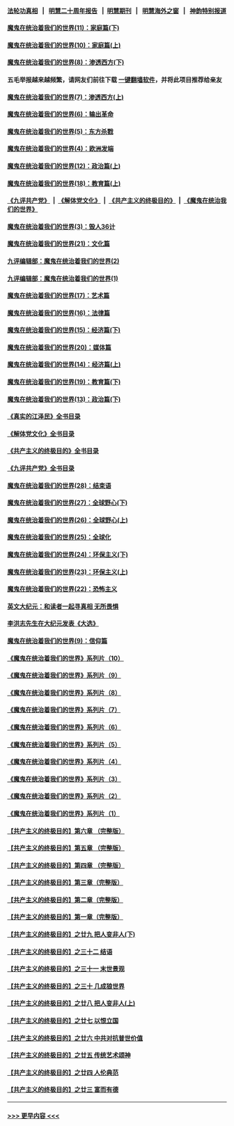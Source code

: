 #### [法轮功真相](https://github.com/gfw-breaker/truth/blob/master/README.md?t=0) &nbsp;&nbsp;|&nbsp;&nbsp; [明慧二十周年报告](https://github.com/gfw-breaker/mh-reports/blob/master/README.md?t=0) &nbsp;&nbsp;|&nbsp;&nbsp;[明慧期刊](https://github.com/gfw-breaker/mh-qikan) &nbsp;&nbsp;|&nbsp;&nbsp; [明慧海外之窗](https://github.com/gfw-breaker/mh-news/blob/master/README.md?t=0) &nbsp;&nbsp;|&nbsp;&nbsp; [神韵特别报道](https://github.com/gfw-breaker/mh-news/blob/master/shenyun.md?t=0)
#### [魔鬼在统治着我们的世界(11)：家庭篇(下)](../pages/nsc422/n10440961.md?t=11301601) 
#### [魔鬼在统治着我们的世界(10)：家庭篇(上)](../pages/nsc422/n10435448.md?t=11301601) 
#### [魔鬼在统治着我们的世界(8)：渗透西方(下)](../pages/nsc422/n10429603.md?t=11301601) 
#### 五毛举报越来越频繁，请网友们前往下载 [一键翻墙软件](https://github.com/gfw-breaker/ssr-accounts)，并将此项目推荐给亲友
#### [魔鬼在统治着我们的世界(7)：渗透西方(上)](../pages/nsc422/n10426013.md?t=11301601) 
#### [魔鬼在统治着我们的世界(6)：输出革命](../pages/nsc422/n10421536.md?t=11301601) 
#### [魔鬼在统治着我们的世界(5)：东方杀戮](../pages/nsc422/n10417707.md?t=11301601) 
#### [魔鬼在统治着我们的世界(4)：欧洲发端](../pages/nsc422/n10414890.md?t=11301601) 
#### [魔鬼在统治着我们的世界(12)：政治篇(上)](../pages/nsc422/n10444576.md?t=11301601) 
#### [魔鬼在统治着我们的世界(18)：教育篇(上)](../pages/nsc422/n10526970.md?t=11301601) 
#### [《九评共产党》](https://github.com/begood0513/9ping.md/blob/master/README.md) &nbsp;|&nbsp; [《解体党文化》](../../../../jtdwh.md/blob/master/README.md)  &nbsp;|&nbsp; [《共产主义的终极目的》](../../../../gczydzjmd.md/blob/master/README.md) &nbsp;|&nbsp; [《魔鬼在统治我们的世界》](../../../../mgztzwmdsj.md/blob/master/README.md) 
#### [魔鬼在统治着我们的世界(3)：毁人36计](../pages/nsc422/n10411583.md?t=11301601) 
#### [魔鬼在统治着我们的世界(21)：文化篇](../pages/nsc422/n10597706.md?t=11301601) 
#### [九评编辑部：魔鬼在统治着我们的世界(2)](../pages/nsc422/n10410036.md?t=11301601) 
#### [九评编辑部：魔鬼在统治着我们的世界(1)](../pages/nsc422/n10406825.md?t=11301601) 
#### [魔鬼在统治着我们的世界(17)：艺术篇](../pages/nsc422/n10499093.md?t=11301601) 
#### [魔鬼在统治着我们的世界(16)：法律篇](../pages/nsc422/n10485969.md?t=11301601) 
#### [魔鬼在统治着我们的世界(15)：经济篇(下)](../pages/nsc422/n10469975.md?t=11301601) 
#### [魔鬼在统治着我们的世界(20)：媒体篇](../pages/nsc422/n10586579.md?t=11301601) 
#### [魔鬼在统治着我们的世界(14)：经济篇(上)](../pages/nsc422/n10457370.md?t=11301601) 
#### [魔鬼在统治着我们的世界(19)：教育篇(下)](../pages/nsc422/n10564808.md?t=11301601) 
#### [魔鬼在统治着我们的世界(13)：政治篇(下)](../pages/nsc422/n10448270.md?t=11301601) 
#### [《真实的江泽民》全书目录](../pages/nsc422/n13721399.md?t=11301601) 
#### [《解体党文化》全书目录](../pages/nsc422/n13721157.md?t=11301601) 
#### [《共产主义的终极目的》全书目录](../pages/nsc422/n13721048.md?t=11301601) 
#### [《九评共产党》全书目录](../pages/nsc422/n13708085.md?t=11301601) 
#### [魔鬼在统治着我们的世界(28)：结束语](../pages/nsc422/n10936246.md?t=11301601) 
#### [魔鬼在统治着我们的世界(27)：全球野心(下)](../pages/nsc422/n10928319.md?t=11301601) 
#### [魔鬼在统治着我们的世界(26)：全球野心(上)](../pages/nsc422/n10900318.md?t=11301601) 
#### [魔鬼在统治着我们的世界(25)：全球化](../pages/nsc422/n10788205.md?t=11301601) 
#### [魔鬼在统治着我们的世界(24)：环保主义(下)](../pages/nsc422/n10695307.md?t=11301601) 
#### [魔鬼在统治着我们的世界(23)：环保主义(上)](../pages/nsc422/n10688613.md?t=11301601) 
#### [魔鬼在统治着我们的世界(22)：恐怖主义](../pages/nsc422/n10614727.md?t=11301601) 
#### [英文大纪元：和读者一起寻真相 无所畏惧](../pages/nsc422/n12542027.md?t=11301601) 
#### [李洪志先生在大纪元发表《大选》](../pages/nsc422/n12534746.md?t=11301601) 
#### [魔鬼在统治着我们的世界(9)：信仰篇](../pages/nsc422/n10432159.md?t=11301601) 
#### [《魔鬼在统治着我们的世界》系列片（10）](../pages/nsc422/n12292670.md?t=11301601) 
#### [《魔鬼在统治着我们的世界》系列片（9）](../pages/nsc422/n12290859.md?t=11301601) 
#### [《魔鬼在统治着我们的世界》系列片（8）](../pages/nsc422/n12287445.md?t=11301601) 
#### [《魔鬼在统治着我们的世界》系列片（7）](../pages/nsc422/n12283425.md?t=11301601) 
#### [《魔鬼在统治着我们的世界》系列片（6）](../pages/nsc422/n12282314.md?t=11301601) 
#### [《魔鬼在统治着我们的世界》系列片（5）](../pages/nsc422/n12281419.md?t=11301601) 
#### [《魔鬼在统治着我们的世界》系列片（4）](../pages/nsc422/n12274024.md?t=11301601) 
#### [《魔鬼在统治着我们的世界》系列片（3）](../pages/nsc422/n12271322.md?t=11301601) 
#### [《魔鬼在统治着我们的世界》系列片（2）](../pages/nsc422/n12269049.md?t=11301601) 
#### [《魔鬼在统治着我们的世界》系列片（1）](../pages/nsc422/n12267575.md?t=11301601) 
#### [【共产主义的终极目的】第六章 （完整版）](../pages/nsc422/n11428913.md?t=11301601) 
#### [【共产主义的终极目的】第五章 （完整版）](../pages/nsc422/n11428912.md?t=11301601) 
#### [【共产主义的终极目的】第四章 （完整版）](../pages/nsc422/n11428907.md?t=11301601) 
#### [【共产主义的终极目的】第三章（完整版）](../pages/nsc422/n11428848.md?t=11301601) 
#### [【共产主义的终极目的】第二章（完整版）](../pages/nsc422/n11428831.md?t=11301601) 
#### [【共产主义的终极目的】第一章（完整版）](../pages/nsc422/n11417651.md?t=11301601) 
#### [【共产主义的终极目的】之廿九 把人变非人(下)](../pages/nsc422/n11344140.md?t=11301601) 
#### [【共产主义的终极目的】之三十二 结语](../pages/nsc422/n11360535.md?t=11301601) 
#### [【共产主义的终极目的】之三十一 末世景观](../pages/nsc422/n11351129.md?t=11301601) 
#### [【共产主义的终极目的】之三十 几成狼世界](../pages/nsc422/n11348280.md?t=11301601) 
#### [【共产主义的终极目的】之廿八 把人变非人(上)](../pages/nsc422/n11340492.md?t=11301601) 
#### [【共产主义的终极目的】之廿七 以恨立国](../pages/nsc422/n11336944.md?t=11301601) 
#### [【共产主义的终极目的】之廿六 中共对抗普世价值](../pages/nsc422/n11324785.md?t=11301601) 
#### [【共产主义的终极目的】之廿五 传统艺术颂神](../pages/nsc422/n11296396.md?t=11301601) 
#### [【共产主义的终极目的】之廿四 人伦典范](../pages/nsc422/n11296397.md?t=11301601) 
#### [【共产主义的终极目的】之廿三 富而有德](../pages/nsc422/n11283598.md?t=11301601) 

----
#### [ >>> 更早内容 <<< ](../indexes/nsc422-earlier.md)
